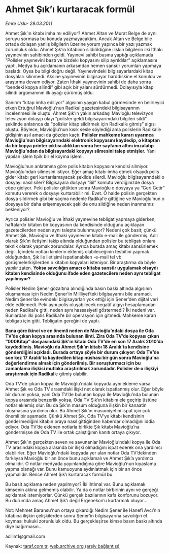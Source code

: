 # Ahmet Şık’ı kurtaracak formül

*Emre Uslu- 29.03.2011*

<div class="yazi"><p>Ahmet Şık’ın kitabı imha mı ediliyor? Ahmet Altan ve Murat Belge de aynı soruyu sormasa bu konuda yazmayacaktım. Ancak Altan ve Belge bile ortada dolaşan yanlış bilgilerin üzerine yorum yapınca bir yazı yazmak zorunluluk oldu. Ahmet Şık’ın kitabının sildirildiğine ilişkin bilgilerin ilki İthaki yayınevinin sahibinden geldi. Yayınevi sahibi basına yaptığı açıklamada “Polisler yayınevini bastı ve bizdeki kopyasını silip ayrıldılar” açıklamasını yaptı. Medya bu açıklamanın arkasından hemen sansür yorumları yapmaya başladı. Oysa bu bilgi doğru değil. Yayınevindeki bilgisayarlardaki kitap dosyaları silinmedi. Aksine yayınevinin bilgisayar harddiskine el konuldu ve araştırma devam ediyor. Zaten İthaki yayınevinin sahibi de daha sonra “bendeki kopya silindi” gibi açık bir yalanı sürdürmedi. Dolayısıyla kitap silindi argümanının ilk ayağı çürümüş oldu.</p>
<p>Sanırım “kitap imha ediliyor” algısının yaygın kabul görmesinde en belirleyici etken Ertuğrul Mavioğlu’nun Radikal gazetesindeki bilgisayarının incelenmesi ile oluştu. Ahmet Şık’ın yakın arkadaşı Mavioğlu televizyon televizyon dolaşıp olayı “polisler geldi bilgisayarımdaki bilgileri sildi” şeklinde anlatınca da “polisler kitap sildirmek için Radikal’e gitmiş” algısı oluştu. Böylece, Mavioğlu’nun kısık sesle söylediği ama polislerin Radikal’e gidişinin asıl amacı da gözden kaçtı: <strong>Polisler mahkeme kararı uyarınca Mavioğlu’nun bilgisayarındaki elektronik kopyasını kaydedip, o kitaptan da bir kopya printer çıktısı aldıktan sonra her sayfanın altını imzalatıp Mavioğlu’ndan da bilgisayardaki kopyayı silmesini talep etmişler.</strong> Yani yapılan işlem tipik bir el koyma işlemi.</p>
<p>Mavioğlu’nun anlatımına göre polis kitabın kopyasını kendisi silmiyor. Mavioğlu’ndan silmesini istiyor. Eğer amaç kitabı imha etmek olsaydı polis gider kitabı geri kurtarılamayacak şekilde silerdi. Mavioğlu bilgisayarındaki o dosyayı nasıl siler? Bilgisayara dosyayı “Sil” komutu verdiğinizde dosya çöpe gidiyor. Peki polisler gittikten sonra Mavioğlu o dosyaya ya “Geri Getir” komutu vererek o dosyayı kurtarabilir mi. Evet. O halde polisin gerçekten dosya sildirmek gibi bir saçma nedenle Radikal‘e gittiğine ve Mavioğlu’nun o dosyaya bir daha erişemeyecek şekilde onu sildiğine neden inanmamız bekleniyor?</p>
<p>Ayrıca polisler Mavioğlu ve İthaki yayınevine tebligat yapmaya giderken, haftalardır kitabın bir kopyasının da kendisinde olduğunu açıklayan gazetecilerden neden aynı talepte bulunmuyor? Nedeni çok basit; çünkü Ahmet Şık, Mavioğlu ve İthaki yayınevine kitabı e-mail ile göndermiş. Adli olarak Şık’ın iletişimi takip altında olduğundan polisler bu tebligatı onlara teknik olarak yapmak zorundalar. Ayrıca burada amaç kitabı sansürlemek değil. İçindeki notları kimlerin eklemiş olabileceğinin tesbitini yapmak olduğundan, Şık ile iletişimi ispatlanabilen -e-mail tel vb görüşmelerkişilerden o kitabın kopyaları isteniyor. Bir araştırma da böyle yapılır zaten. <strong>Yoksa savcılığın amacı o kitaba sansür uygulamak olsaydı kitabın kendisinde olduğunu ifade eden gazetecilere neden aynı tebligat yapılmıyor?</strong></p>
<p>Polisler Nedim Şener gözaltına alındığında basın baskı altında algısının oluşmaması için Nedim Şener’in Millliyet‘teki bilgisayarını bile aramadı. Nedim Şener’de evindeki bilgisayarları yok ettiği için Şener’den dijital veri elde edilemedi. Peki aynı polis oluşabilecek negatif algıyı hesaplamadan neden Radikal‘e gitti, neden aynı hassasiyeti göstermedi? İki nedeni var. Bunlardan ilki polis Radikal‘e bir operasyon için gitmedi. Mahkeme kararı tebligatı için gitti. Tebligatın gereğini de yaptı.</p>
<p><strong>Bana göre ikinci ve en önemli neden de Mavioğlu’ndaki dosya ile Oda TV’de çıkan kopya arasında bulunan ilinti. Zira Oda TV’de kopyası çıkan “000Kitap” dosyasındaki Şık’ın kitabı Oda TV’de en son 17 Aralık 2010’da kaydedilmiş. Mavioğlu da Ahmet Şık’ın kitabı 18 Aralık’ta kendisine gönderdiğini açıkladı. Burada ortaya şöyle bir durum çıkıyor: Oda TV’de son kez 17 Aralık’ta kaydedilen kitap nüshası bir gün sonra Mavioğlu’na değerlendirme almak için gönderilmiş. Bir soruşturmacı için bu zamanlama ilişkisi mutlaka araştırılmak zorundadır. Polisler de o ilişkiyi araştırmak için Radikal</strong>‘e gitmiş olabilir.</p>
<p>Oda TV’de çıkan kopya ile Mavioğlu’ndaki kopyada aynı ekleme varsa Ahmet Şık ve Oda TV arasındaki ilişki net olarak ispatlanmış olur. Eğer böyle bir durum yoksa, yani Oda TV’de bulunan kopya ile Mavioğlu’nda bulunan kopya arasında benzerlik yoksa, Oda TV Şık’ın kitabını ele geçirip üstüne notlar eklemiş olur. Bu da Şık’ın masum olduğuna ilişkin bir kanaatin oluşmasına yardımcı olur. Bu Ahmet Şık’ın masumiyetini ispat için çok önemli bir aşamadır. Çünkü Ahmet Şık, Oda TV’ye kitabı kendisinin göndermediğini kitabın oraya nasıl gittiğinden haberdar olmadığını iddia ediyor. Oda TV’de eklenen notlarla birlikte Şık kitabı Mavioğlu’na göndermişse de Oda TV ile ortak çalıştığının kanıtı ortaya çıkıyor.</p>
<p>Ahmet Şık’ın gerçekten seven ve savunanlar Mavioğlu’ndaki kopya ile Oda TV arasındaki kopya arasında bir ilişki olmadığını ispat ederek ona yardımcı olabilirler. Eğer Mavioğlu’ndaki kopyada yer alan notlar Oda TV’dekinden farklıysa Mavioğlu bir an önce bunu açıklamalı ve Ahmet Şık’a yardımcı olmalıdır. O notlar medyada yayınlandığına göre Mavioğlu’nun kıyaslama yapma olanağı var. Bunu kamuoyuna aydınlatmak için bir an önce yapmalıdır. Bence Ahmet Şık’ı kurtaracak formül bu.</p>
<p>Bu basit açıklama neden yapılmıyor? İki ihtimal var. Bunu açıklamak kimsenin aklına gelmemiş olabilir. Ya da o notlar birbirinin aynı ve gerçeği açıklamak istemiyorlar. Çünkü gerçek bazılarının kafa konforunu bozuyor. Bu durumda amaç Ahmet Şık’ı değil Ergenekon’u kurtarmak oluyor...</p>
<p>Not: Mehmet Baransu’nun ortaya çıkardığı Nedim Şener ile Hanefi Avcı’nın kitabına ilişkin çelişkilerden sonra Şener’in bilgisayarına savcılığın el koyması hukuki zorunluluk oldu. Bu gerçekleşirse kimse basın baskı altında diye bağırmasın...</p>
<p>acilim1@gmail.com</p>
</div>

Kaynak: [taraf.com.tr](http://www.taraf.com.tr/emre-uslu/makale-ahmet-sik-i-kurtaracak-formul.htm), [web.archive.org (arşiv bağlantısı)](http://web.archive.org/web/20131023104323/http://www.taraf.com.tr/emre-uslu/makale-ahmet-sik-i-kurtaracak-formul.htm)
